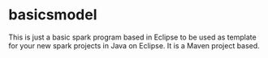 # basicsmodel
This is just a basic spark program based in Eclipse to be used as template for your new spark projects in Java on Eclipse. 
It is a Maven project based.  
